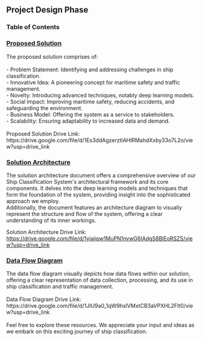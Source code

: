 ## Project Design Phase 

### Table of Contents

<h3><a href = "Proposed%20Solution.pdf"> Proposed Solution </a> </h3>
The proposed solution comprises of: <br><br>
- Problem Statement: Identifying and addressing challenges in ship classification. <br>
- Innovative Idea: A pioneering concept for maritime safety and traffic management. <br>
- Novelty: Introducing advanced techniques, notably deep learning models. <br>
- Social Impact: Improving maritime safety, reducing accidents, and safeguarding the environment. <br>
- Business Model: Offering the system as a service to stakeholders. <br>
- Scalability: Ensuring adaptability to increased data and demand. <br>
<br>
Proposed Solution Drive Link: https://drive.google.com/file/d/1Es3ddAgzerztlAHlRMahdXxby33o7L2o/view?usp=drive_link

<h3> <a href = "Solution%20Architecture.pdf">Solution Architecture</a> </h3>

The solution architecture document offers a comprehensive overview of our Ship Classification System's architectural framework and its core components. It delves into the deep learning models and techniques that form the foundation of the system, providing insight into the sophisticated approach we employ.<br> Additionally, the document features an architecture diagram to visually represent the structure and flow of the system, offering a clear understanding of its inner workings.

Solution Architecture Drive Link: https://drive.google.com/file/d/1yjajipw1MuPN1nvwG6IAdgS8BlEoRSZS/view?usp=drive_link

<h3><a href = "Data%20Flow%20Diagram.pdf"> Data Flow Diagram</a></h3>
The data flow diagram visually depicts how data flows within our solution, offering a clear representation of data collection, processing, and its use in ship classification and traffic management.
<br><br>
Data Flow Diagram Drive Link: https://drive.google.com/file/d/1JIU9a0_1qW9hsIVMxtCB3aVPXHL2Flt0/view?usp=drive_link
<br><br>
Feel free to explore these resources. We appreciate your input and ideas as we embark on this exciting journey of ship classification.
